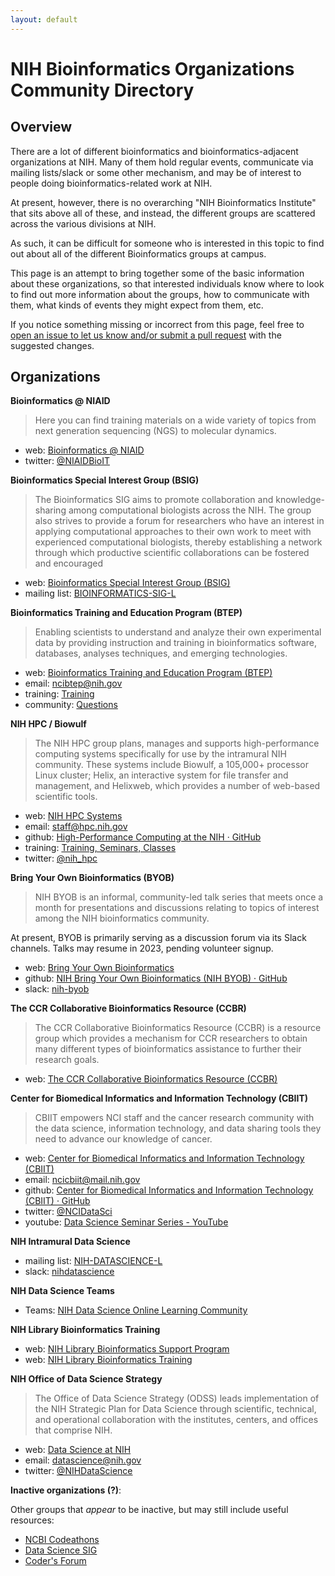 ```yaml
---
layout: default
---
```


# NIH Bioinformatics Organizations Community Directory

## Overview

There are a lot of different bioinformatics and bioinformatics-adjacent organizations at NIH.
Many of them hold regular events, communicate via mailing lists/slack or some other mechanism, and
may be of interest to people doing bioinformatics-related work at NIH.

At present, however, there is no overarching "NIH Bioinformatics Institute" that sits above all of
these, and instead, the different groups are scattered across the various divisions at NIH.

As such, it can be difficult for someone who is interested in this topic to find out about all of
the different Bioinformatics groups at campus.

This page is an attempt to bring together some of the basic information about these organizations,
so that interested individuals know where to look to find out more information about the groups,
how to communicate with them, what kinds of events they might expect from them, etc.

If you notice something missing or incorrect from this page, feel free to [open an issue to let us
know and/or submit a pull request](https://github.com/nih-byob/nih-orgs) with the suggested changes.

## Organizations

**Bioinformatics @ NIAID**

> Here you can find training materials on a wide variety of topics from next generation sequencing
> (NGS) to molecular dynamics. 

- web: [Bioinformatics @ NIAID](https://bioinformatics.niaid.nih.gov/resources)
- twitter: [@NIAIDBioIT](https://twitter.com/NIAIDBioIT)

**Bioinformatics Special Interest Group (BSIG)**

> The Bioinformatics SIG aims to promote collaboration and knowledge-sharing among computational
> biologists across the NIH. The group also strives to provide a forum for researchers who have an
> interest in applying computational approaches to their own work to meet with experienced
> computational biologists, thereby establishing a network through which productive scientific
> collaborations can be fostered and encouraged

- web: [Bioinformatics Special Interest Group (BSIG)](https://oir.nih.gov/sigs/bioinformatics-scientific-interest-group)
- mailing list: [BIOINFORMATICS-SIG-L](https://list.nih.gov/cgi-bin/wa.exe?A0=BIOINFORMATICS-SIG-L)

**Bioinformatics Training and Education Program (BTEP)**

> Enabling scientists to understand and analyze their own experimental data by providing instruction
> and training in bioinformatics software, databases, analyses techniques, and emerging
> technologies.

- web: [Bioinformatics Training and Education Program (BTEP)](https://btep.ccr.cancer.gov/)
- email: ncibtep@nih.gov
- training: [Training](https://bioinformatics.ccr.cancer.gov/btep/training/)
- community: [Questions](https://bioinformatics.ccr.cancer.gov/btep/questions/)

**NIH HPC / Biowulf**

> The NIH HPC group plans, manages and supports high-performance computing systems specifically for
> use by the intramural NIH community.
> These systems include Biowulf, a 105,000+ processor Linux cluster; Helix, an interactive system
> for file transfer and management, and Helixweb, which provides a number of web-based scientific
> tools.

- web: [NIH HPC Systems](https://hpc.nih.gov/)
- email: staff@hpc.nih.gov
- github: [High-Performance Computing at the NIH · GitHub](https://github.com/NIH-HPC)
- training: [Training, Seminars, Classes](https://hpc.nih.gov/training/)
- twitter: [@nih_hpc](https://twitter.com/nih_hpc)

**Bring Your Own Bioinformatics (BYOB)**

> NIH BYOB is an informal, community-led talk series that meets once a month for presentations and
> discussions relating to topics of interest among the NIH bioinformatics community.

At present, BYOB is primarily serving as a discussion forum via its Slack channels. Talks may resume
in 2023, pending volunteer signup.

- web: [Bring Your Own Bioinformatics](https://github.com/nih-byob)
- github: [NIH Bring Your Own Bioinformatics (NIH BYOB) · GitHub](https://github.com/nih-byob)
- slack: [nih-byob](https://join.slack.com/t/nih-byob/signup)

**The CCR Collaborative Bioinformatics Resource (CCBR)**

> The CCR Collaborative Bioinformatics Resource (CCBR) is a resource group which provides a
> mechanism for CCR researchers to obtain many different types of bioinformatics assistance to
> further their research goals. 

- web: [The CCR Collaborative Bioinformatics Resource (CCBR)](https://ccbr.ccr.cancer.gov/)

**Center for Biomedical Informatics and Information Technology (CBIIT)**

> CBIIT empowers NCI staff and the cancer research community with the data science, information
> technology, and data sharing tools they need to advance our knowledge of cancer.

- web: [Center for Biomedical Informatics and Information Technology (CBIIT)](https://datascience.cancer.gov/)
- email: ncicbiit@mail.nih.gov
- github: [Center for Biomedical Informatics and Information Technology (CBIIT) · GitHub](https://github.com/cbiit)
- twitter: [@NCIDataSci](https://twitter.com/NCIDataSci)
- youtube: [Data Science Seminar Series - YouTube](https://www.youtube.com/playlist?list=PLFAF53BE7B120386E)

**NIH Intramural Data Science**

- mailing list: [NIH-DATASCIENCE-L](https://list.nih.gov/cgi-bin/wa.exe?A0=nih-datascience-l) 
- slack: [nihdatascience](https://join.slack.com/t/nihdatascience/signup) 

**NIH Data Science Teams**

- Teams: [NIH Data Science Online Learning Community](https://teams.microsoft.com/l/team/19%3a9f9e4f73bc294ace95279cec47157e7f%40thread.skype/conversations?groupId=b5ef57ba-a98b-4c65-9289-f495d8dc8ff5&tenantId=14b77578-9773-42d5-8507-251ca2dc2b06)

**NIH Library Bioinformatics Training**

- web: [NIH Library Bioinformatics Support Program](https://www.nihlibrary.nih.gov/services/bioinformatics-support)
- web: [NIH Library Bioinformatics Training](https://www.nihlibrary.nih.gov/training/calendar?field_training_category_target_id%5B261%5D=261&default_calendar_view=dayGridMonth)

**NIH Office of Data Science Strategy**

> The Office of Data Science Strategy (ODSS) leads implementation of the NIH Strategic Plan for Data
> Science through scientific, technical, and operational collaboration with the institutes, centers,
> and offices that comprise NIH. 

- web: [Data Science at NIH](https://datascience.nih.gov/)
- email: datascience@nih.gov
- twitter: [@NIHDataScience](https://twitter.com/NIHDataScience)

**Inactive organizations (?)**:

Other groups that _appear_ to be inactive, but may still include useful resources:

- [NCBI Codeathons](https://ncbi-codeathons.github.io/)
- [Data Science SIG](https://nihdatasciencesig.github.io/)
- [Coder's Forum](https://github.com/nih-fmrif/coders_forum)

